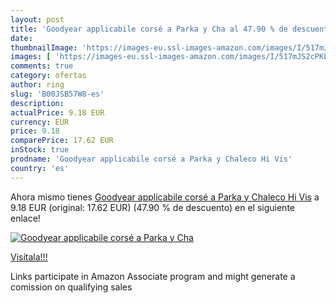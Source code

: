 ```yaml
---
layout: post
title: 'Goodyear applicabile corsé a Parka y Cha al 47.90 % de descuento'
date: 
thumbnailImage: 'https://images-eu.ssl-images-amazon.com/images/I/517mJS2cPKL._SL200_.jpg'
images: [ 'https://images-eu.ssl-images-amazon.com/images/I/517mJS2cPKL._SL200_.jpg' ]
comments: true
category: ofertas
author: ring
slug: 'B00JSB57W8-es'
description:
actualPrice: 9.18 EUR
currency: EUR
price: 9.18
comparePrice: 17.62 EUR
inStock: true
prodname: 'Goodyear applicabile corsé a Parka y Chaleco Hi Vis'
country: 'es'
---
```


Ahora mismo tienes [Goodyear applicabile corsé a Parka y Chaleco Hi Vis](https://www.amazon.es/dp/B00JSB57W8/?tag=tolees-21) a 9.18 EUR (original: 17.62 EUR) (47.90 %  de descuento) en el siguiente enlace!

[![Goodyear applicabile corsé a Parka y Cha](https://images-eu.ssl-images-amazon.com/images/I/517mJS2cPKL._SL200_.jpg)](https://www.amazon.es/dp/B00JSB57W8/?tag=tolees-21)

[Visítala!!!](https://www.amazon.es/dp/B00JSB57W8/?tag=tolees-21)

Links participate in Amazon Associate program and might generate a comission on qualifying sales
